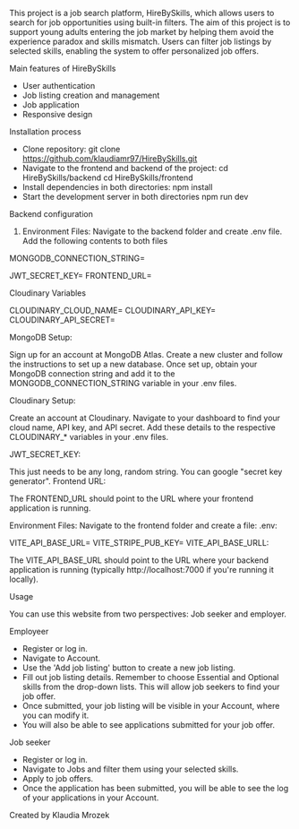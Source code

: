 This project is a job search platform, HireBySkills, which allows users to search for job opportunities using built-in filters. 
The aim of this project is to support young adults entering the job market by helping them avoid the experience paradox and skills mismatch. 
Users can filter job listings by selected skills, enabling the system to offer personalized job offers.

Main features of HireBySkills
- User authentication
- Job listing creation and management
- Job application
- Responsive design

Installation process
- Clone repository:
  git clone https://github.com/klaudiamr97/HireBySkills.git
- Navigate to the frontend and backend of the project:
  cd HireBySkills/backend
  cd HireBySkills/frontend
- Install dependencies in both directories:
npm install
- Start the development server in both directories
npm run dev

Backend configuration
1. Environment Files: Navigate to the backend folder and create .env file. Add the following contents to both files

MONGODB_CONNECTION_STRING=

JWT_SECRET_KEY=
FRONTEND_URL=

Cloudinary Variables

CLOUDINARY_CLOUD_NAME=
CLOUDINARY_API_KEY=
CLOUDINARY_API_SECRET=

MongoDB Setup:

Sign up for an account at MongoDB Atlas.
Create a new cluster and follow the instructions to set up a new database.
Once set up, obtain your MongoDB connection string and add it to the MONGODB_CONNECTION_STRING variable in your .env files.

Cloudinary Setup:

Create an account at Cloudinary.
Navigate to your dashboard to find your cloud name, API key, and API secret.
Add these details to the respective CLOUDINARY_* variables in your .env files.

JWT_SECRET_KEY:

This just needs to be any long, random string. You can google "secret key generator".
Frontend URL:

The FRONTEND_URL should point to the URL where your frontend application is running.

Environment Files: Navigate to the frontend folder and create a file: .env:

VITE_API_BASE_URL=
VITE_STRIPE_PUB_KEY=
VITE_API_BASE_URLL:

The VITE_API_BASE_URL should point to the URL where your backend application is running (typically http://localhost:7000 if you're running it locally).


Usage

You can use this website from two perspectives: Job seeker and employer. 

Employeer

- Register or log in.
- Navigate to Account.
- Use the 'Add job listing' button to create a new job listing.
- Fill out job listing details. Remember to choose Essential and Optional skills from the drop-down lists. This will allow job seekers to find your job offer.
- Once submitted, your job listing will be visible in your Account, where you can modify it.
- You will also be able to see applications submitted for your job offer.

Job seeker

- Register or log in.
- Navigate to Jobs and filter them using your selected skills.
- Apply to job offers.
- Once the application has been submitted, you will be able to see the log of your applications in your Account.

Created by Klaudia Mrozek
